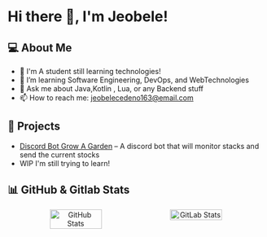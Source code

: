 # Hi there 👋, I'm Jeobele! 

## 💻 About Me
- 🔭 I'm A student still learning technologies!
- 🌱 I’m learning Software Engineering, DevOps, and WebTechnologies
- 💬 Ask me about Java,Kotlin , Lua, or any Backend stuff 
- 📫 How to reach me: [jeobelecedeno163@email.com](mailto:jeobelecedeno163@gmail.com)

## 🚀 Projects
- [Discord Bot Grow A Garden](https://github.com/JeobeleSLU/GrowAGardenDiscordBot) – A discord bot that will monitor stacks and send the current stocks
- WIP I'm still trying to learn! 


## 📊 GitHub & Gitlab Stats

<div align="center" style="display: flex; justify-content: center; gap: 10px; ">
  <img src="https://github-readme-stats.vercel.app/api?username=JeobeleSLU&show_icons=true&theme=radical" alt="GitHub Stats" width="45%"/>
  <img src="https://gitlab-readme-stats-wheat.vercel.app/api?username=2241615&show_icons=true&theme=dark" alt="GitLab Stats" width="45%"/>
</div>





